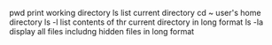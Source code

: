 pwd print working directory
ls list current directory
cd ~ user's home directory
ls -l list contents of thr current directory in long format
ls -la display all files includng hidden files in long format

